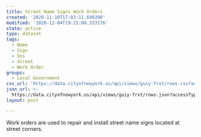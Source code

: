 ```yaml
---
title: Street Name Signs Work Orders
created: '2020-11-10T17:03:11.699390'
modified: '2020-12-04T19:25:08.333176'
state: active
type: dataset
tags:
  - Name
  - Sign
  - Sns
  - Street
  - Work Order
groups:
  - Local Government
csv_url: 'https://data.cityofnewyork.us/api/views/guiy-frxt/rows.csv?accessType=DOWNLOAD'
json_url: >-
  https://data.cityofnewyork.us/api/views/guiy-frxt/rows.json?accessType=DOWNLOAD
layout: post

---
```

Work orders are used to repair and install street name signs located at street corners.
